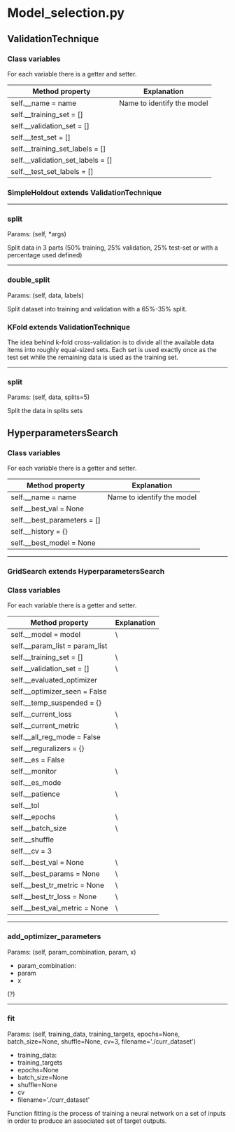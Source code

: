 # Model_selection.py

## ValidationTechnique

<h3> Class variables</h3>
<p>
For each variable there is a getter and setter.

| Method property                       | Explanation                                              |  
| ------------------------------------- | ----------------------------   |
| self.__name = name                    | Name to identify the model     |
| self.__training_set = []              |                                |     
| self.__validation_set = []            |                                |
| self.__test_set = []                  |                                |
| self.__training_set_labels = []       |                                |
| self.__validation_set_labels = []     |                                |
| self.__test_set_labels = []           |                                |

</p>

### SimpleHoldout extends ValidationTechnique
<hr>
<h3>split</h3>
<p>
Params: (self, *args)

 Split data in 3 parts (50% training, 25% validation, 25% test-set or with a percentage used defined)
</p>

<hr>
<h3>double_split</h3>
<p>
Params: (self, data, labels)

  Split dataset into training and validation with a 65%-35% split.
</p>

### KFold extends ValidationTechnique

The idea behind k-fold cross-validation is to divide all the available data items into roughly equal-sized sets. Each set is used exactly once as the test set while the remaining data is used as the training set.

<hr>
<h3>split</h3>
<p>
Params: (self, data, splits=5)

 Split the data in splits sets 
</p>

## HyperparametersSearch

<h3>Class variables</h3>
<p>
For each variable there is a getter and setter.

| Method property                       | Explanation                                              |  
| ------------------------------------- | ----------------------------   |
| self.__name = name                    | Name to identify the model     |
| self.__best_val = None                |                                |     
| self.__best_parameters = []           |                                |
| self.__history = {}                   |                                |
| self.__best_model = None              |                                |


</p>
<hr>

### GridSearch extends HyperparametersSearch


<h3>Class variables</h3>
<p>
For each variable there is a getter and setter.

| Method property                       | Explanation                    |  
| ------------------------------------- | ----------------------------   |
| self.__model = model                  | \\                             |
| self.__param_list = param_list        |                                |     
| self.__training_set = []              | \\                             |
| self.__validation_set = []            | \\                             |
| self.__evaluated_optimizer            |                                |
| self.__optimizer_seen = False         |                                |
| self.__temp_suspended = {}            |                                |
| self.__current_loss                   | \\                             |
| self.__current_metric                 | \\                             |
| self.__all_reg_mode = False           |                                |
| self.__reguralizers = {}              |                                |
| self.__es = False                     |                                |
| self.__monitor                        | \\                             |
| self.__es_mode                        |                                |
| self.__patience                       | \\                             |
| self.__tol                            |                                |
| self.__epochs                         | \\                             |
| self.__batch_size                     | \\                             |
| self.__shuffle                        |                                |
| self.__cv = 3                         |                                |
| self.__best_val = None                |  \\                            |
| self.__best_params = None             |  \\                            |
| self.__best_tr_metric = None          |  \\                            |
| self.__best_tr_loss = None            |  \\                            |
| self.__best_val_metric = None         |  \\                            |

</p>

<hr>
<h3>add_optimizer_parameters</h3>
<p>
Params: (self, param_combination, param, x)

- param_combination:
- param
- x

(?) 
</p>

<hr>
<h3>fit</h3>
<p>
Params: (self, training_data, training_targets, epochs=None, batch_size=None, shuffle=None, cv=3,
            filename='./curr_dataset')

- training_data:
- training_targets
- epochs=None
- batch_size=None
- shuffle=None
- cv
- filename='./curr_dataset'

Function fitting is the process of training a neural network on a set of inputs in order to produce an associated set of target outputs. 
</p>